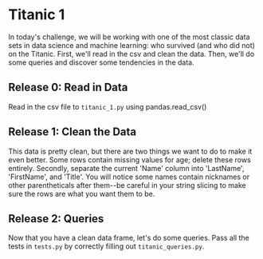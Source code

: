 # Titanic 1

In today's challenge, we will be working with one of the most classic data sets in data science and machine learning: who survived (and who did not) on the Titanic. First, we'll read in the csv and clean the data. Then, we'll do some queries and discover some tendencies in the data.


## Release 0: Read in Data
Read in the csv file to ```titanic_1.py``` using pandas.read_csv()


## Release 1: Clean the Data
This data is pretty clean, but there are two things we want to do to make it even better. Some rows contain missing values for age; delete these rows entirely. Secondly, separate the current 'Name' column into 'LastName', 'FirstName', and 'Title'. You will notice some names contain nicknames or other parentheticals after them--be careful in your string slicing to make sure the rows are what you want them to be.

## Release 2: Queries
Now that you have a clean data frame, let's do some queries. Pass all the tests in ```tests.py``` by correctly filling out ```titanic_queries.py```.
